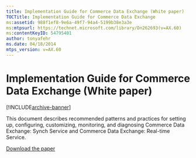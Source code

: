 ```yaml
---
title: Implementation Guide for Commerce Data Exchange (White paper)
TOCTitle: Implementation Guide for Commerce Data Exchange
ms:assetid: 988f1ef8-9e6a-49f7-94a4-5199b38e3a3e
ms:mtpsurl: https://technet.microsoft.com/library/Dn262693(v=AX.60)
ms:contentKeyID: 54795401
author: tonyafehr
ms.date: 04/18/2014
mtps_version: v=AX.60
---
```


# Implementation Guide for Commerce Data Exchange (White paper) 


[!INCLUDE[archive-banner](includes/archive-banner.md)]


This document describes recommended patterns and practices for setting up, configuring, customizing, monitoring, and diagnosing Commerce Data Exchange: Synch Service and Commerce Data Exchange: Real-time Service.

[Download the paper](https://go.microsoft.com/fwlink/?linkid=306680)

  


